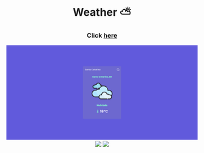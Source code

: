 <h1 align="center">Weather ⛅</h1>
   
<h3 align="center">Click <a href="https://worldweather-one.vercel.app">here</a></h3>   
<img src="./public/img/weather.jpg">
<div align="center">
    <img src="https://img.shields.io/badge/React-20232A?style=for-the-badge&logo=react&logoColor=61DAFB" />
    <img src="https://img.shields.io/badge/Tailwind_CSS-38B2AC?style=for-the-badge&logo=tailwind-css&logoColor=white" />
</div>
